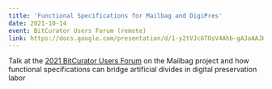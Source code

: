 ```yaml
---
title: 'Functional Specifications for Mailbag and DigiPres'
date: 2021-10-14
event: BitCurator Users Forum (remote)
link: https://docs.google.com/presentation/d/1-y2tVJc6TOsV4Ahb-gAJaAAJKxje-obHIb7ZnQW6P4I/present#slide=id.gf8cde2352f_0_1454
---
```


Talk at the [2021 BitCurator Users Forum](https://bitcuratorconsortium.org/session-6-tools-and-demos-showcase/) on the Mailbag project and how functional specifications can bridge artificial divides in digital preservation labor